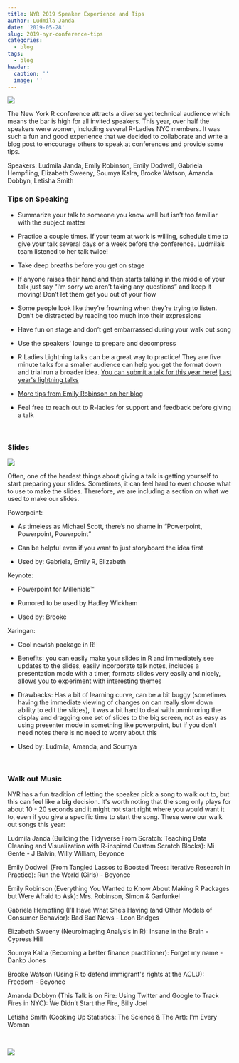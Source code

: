 ```yaml
---
title: NYR 2019 Speaker Experience and Tips
author: Ludmila Janda
date: '2019-05-28'
slug: 2019-nyr-conference-tips
categories:
  - blog
tags:
  - blog
header:
  caption: ''
  image: ''
---
```


![](/img/2019-05-28-nyr-conference-tips/stickers.png)

The New York R conference attracts a diverse yet technical audience which means the bar is high for all invited speakers. This year, over half the speakers were women, including several R-Ladies NYC members. It was such a fun and good experience that we decided to collaborate and write a blog post to encourage others to speak at conferences and provide some tips. 

Speakers: Ludmila Janda, Emily Robinson, Emily Dodwell, Gabriela Hempfling, Elizabeth Sweeny, Soumya Kalra, Brooke Watson, Amanda Dobbyn, Letisha Smith


### Tips on Speaking

- Summarize your talk to someone you know well but isn’t too familiar with the subject matter

- Practice a couple times. If your team at work is willing, schedule time to give your talk several days or a week before the conference. Ludmila’s team listened to her talk twice! 

- Take deep breaths before you get on stage

- If anyone raises their hand and then starts talking in the middle of your talk just say “I’m sorry we aren’t taking any questions” and keep it moving! Don’t let them get you out of your flow

- Some people look like they’re frowning when they’re trying to listen. Don’t be distracted by reading too much into their expressions

- Have fun on stage and don’t get embarrassed during your walk out song 

- Use the speakers' lounge to prepare and decompress 

- R Ladies Lightning talks can be a great way to practice! They are five minute talks for a smaller audience can help you get the format down and trial run a broader idea. [You can submit a talk for this year here!](https://docs.google.com/forms/d/e/1FAIpQLSeJom9L9SBqYPr0gU_GVwPXPvYqv167tLafrv2SaBJYvXJK7Q/viewform) [Last year's lightning talks](http://www.rladiesnyc.org/post/lightning-talks-roundup/)

- [More tips from Emily Robinson on her blog](https://hookedondata.org/giving-your-first-data-science-talk/)

- Feel free to reach out to R-ladies for support and feedback before giving a talk

</br>

### Slides 

![](/img/2019-05-28-nyr-conference-tips/slides.png)

Often, one of the hardest things about giving a talk is getting yourself to start preparing your slides. Sometimes, it can feel hard to even choose what to use to make the slides. Therefore, we are including a section on what we used to make our slides. 

Powerpoint:

- As timeless as Michael Scott, there’s no shame in “Powerpoint, Powerpoint, Powerpoint”

- Can be helpful even if you want to just storyboard the idea first

- Used by: Gabriela, Emily R, Elizabeth 


Keynote:

- Powerpoint for Millenials™

- Rumored to be used by Hadley Wickham

- Used by: Brooke 


Xaringan: 

- Cool newish package in R! 

- Benefits: you can easily make your slides in R and immediately see updates to the slides, easily incorporate talk notes, includes a presentation mode with a timer, formats slides very easily and nicely, allows you to experiment with interesting themes

- Drawbacks: Has a bit of learning curve, can be a bit buggy (sometimes having the immediate viewing of changes on can really slow down ability to edit the slides), it was a bit hard to deal with unmirroring the display and dragging one set of slides to the big screen, not as easy as using presenter mode in something like powerpoint, but if you don’t need notes there is no need to worry about this 

- Used by: Ludmila, Amanda, and Soumya 

</br>

### Walk out Music 

NYR has a fun tradition of letting the speaker pick a song to walk out to, but this can feel like a **big** decision. It's worth noting that the song only plays for about 10 - 20 seconds and it might not start right where you would want it to, even if you give a specific time to start the song. These were our walk out songs this year:

Ludmila Janda (Building the Tidyverse From Scratch: Teaching Data Cleaning and Visualization with R-inspired Custom Scratch Blocks): Mi Gente - J Balvin, Willy William, Beyonce

Emily Dodwell (From Tangled Lassos to Boosted Trees: Iterative Research in Practice): Run the World (Girls) - Beyonce

Emily Robinson (Everything You Wanted to Know About Making R Packages but Were Afraid to Ask): Mrs. Robinson, Simon & Garfunkel

Gabriela Hempfling (I’ll Have What She’s Having (and Other Models of Consumer Behavior): Bad Bad News - Leon Bridges

Elizabeth Sweeny (Neuroimaging Analysis in R): Insane in the Brain - Cypress Hill 

Soumya Kalra (Becoming a better finance practitioner): Forget my name - Danko Jones

Brooke Watson (Using R to defend immigrant's rights at the ACLU): Freedom - Beyonce

Amanda Dobbyn (This Talk is on Fire: Using Twitter and Google to Track Fires in NYC): We Didn’t Start the Fire, Billy Joel

Letisha Smith (Cooking Up Statistics: The Science & The Art): I'm Every Woman

</br>

![](/img/2019-05-28-nyr-conference-tips/rladies2019.png)